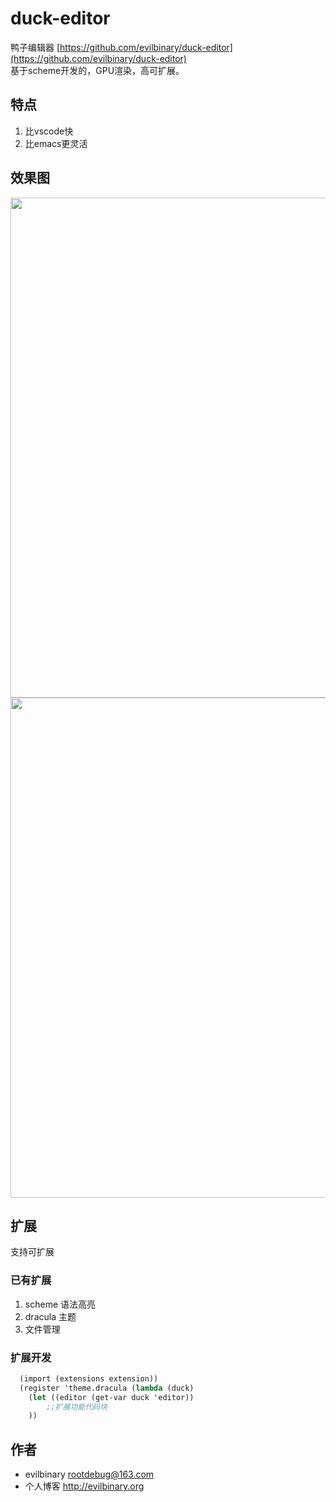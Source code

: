 # duck-editor
鸭子编辑器 [https://github.com/evilbinary/duck-editor](https://github.com/evilbinary/duck-editor)  
基于scheme开发的，GPU渲染，高可扩展。

## 特点 
  1. 比vscode快
  2. 比emacs更灵活

## 效果图
<img src="https://raw.githubusercontent.com/evilbinary/duck-editor/master/data/screenshot/demo4.jpg" width="800px" />

<img src="https://raw.githubusercontent.com/evilbinary/duck-editor/master/data/screenshot/demo2.png" width="800px" />



## 扩展
支持可扩展
### 已有扩展  
1. scheme 语法高亮
2. dracula 主题
3. 文件管理

### 扩展开发

```scheme
  (import (extensions extension))
  (register 'theme.dracula (lambda (duck)
    (let ((editor (get-var duck 'editor))
    	;;扩展功能代码块
    ))
```
## 作者

* evilbinary rootdebug@163.com
* 个人博客 http://evilbinary.org
